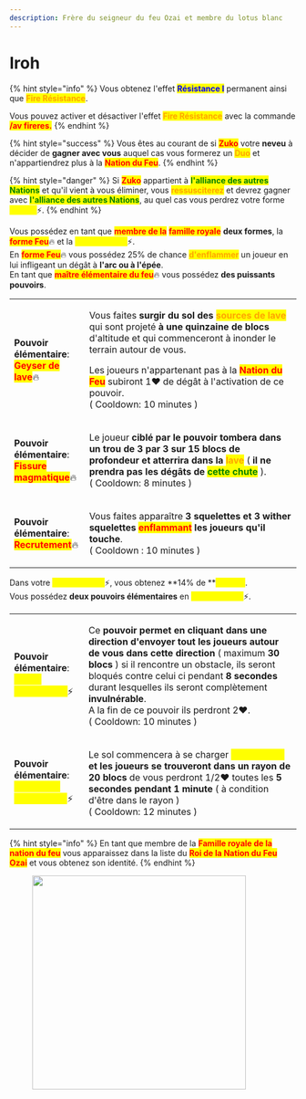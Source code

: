 ```yaml
---
description: Frère du seigneur du feu Ozai et membre du lotus blanc
---
```


# Iroh

{% hint style="info" %}
Vous obtenez l'effet <mark style="color:blue;">**Résistance I**</mark> permanent ainsi que <mark style="color:orange;">**Fire Résistance**</mark>.

Vous pouvez activer et désactiver l'effet <mark style="color:orange;">**Fire Résistance**</mark> avec la commande <mark style="color:red;">**/av fireres.**</mark>
{% endhint %}

{% hint style="success" %}
Vous êtes au courant de si <mark style="color:red;">**Zuko**</mark> votre **neveu** à décider de **gagner avec vous** auquel cas vous formerez un <mark style="color:orange;">**Duo**</mark> et n'appartiendrez plus à la <mark style="color:red;">**Nation du Feu**</mark>.
{% endhint %}

{% hint style="danger" %}
Si <mark style="color:red;">**Zuko**</mark> appartient à <mark style="color:green;">**l'alliance des autres Nations**</mark> et qu'il vient à vous éliminer, vous <mark style="color:orange;">**ressusciterez**</mark> et devrez gagner avec <mark style="color:green;">**l'alliance des autres Nations**</mark>, au quel cas vous perdrez votre forme <mark style="color:yellow;">**Foudre**</mark>:zap:.
{% endhint %}

Vous possédez en tant que <mark style="color:red;">**membre de la**</mark> <mark style="color:red;">**famille royale**</mark> **deux formes**, la <mark style="color:red;">**forme Feu**</mark>:fire: et la <mark style="color:yellow;">**forme Foudre**</mark>:zap:.\
En <mark style="color:red;">**forme Feu**</mark>:fire: vous possédez 25% de chance <mark style="color:orange;">**d'enflammer**</mark> un joueur en lui infligeant un dégât à **l'arc ou à l'épée**.\
En tant que <mark style="color:red;">**maître élémentaire du feu**</mark>:fire: vous possédez **des puissants pouvoirs**.

|                                                                                                                                                                                             |                                                                                                                                                                                                                                                                                                                                                                                                                                                                                                                        |
| ------------------------------------------------------------------------------------------------------------------------------------------------------------------------------------------- | ---------------------------------------------------------------------------------------------------------------------------------------------------------------------------------------------------------------------------------------------------------------------------------------------------------------------------------------------------------------------------------------------------------------------------------------------------------------------------------------------------------------------- |
| <p><strong>Pouvoir élémentaire</strong>:<br><mark style="color:red;"><strong>Geyser de lave</strong></mark><span data-gb-custom-inline data-tag="emoji" data-code="1f525">🔥</span></p>     | <p>Vous faites <strong>surgir du sol des </strong><mark style="color:orange;"><strong>sources de lave</strong></mark>  qui sont projeté <strong>à une quinzaine de blocs</strong> d'altitude et qui commenceront à inonder le terrain autour de vous.</p><p>Les joueurs n'appartenant pas à la <mark style="color:red;"><strong>Nation du Feu</strong></mark> subiront 1<span data-gb-custom-inline data-tag="emoji" data-code="2764">❤️</span> de dégât à l'activation de ce pouvoir.<br>( Cooldown: 10 minutes )</p> |
| <p><strong>Pouvoir élémentaire</strong>:<br><mark style="color:red;"><strong>Fissure magmatique</strong></mark><span data-gb-custom-inline data-tag="emoji" data-code="1f525">🔥</span></p> | <p>Le joueur <strong>ciblé par le pouvoir tombera dans un trou de 3 par 3 sur 15 blocs de profondeur et atterrira dans la </strong><mark style="color:orange;"><strong>lave</strong></mark> ( <strong>il ne prendra pas les dégâts de </strong><mark style="color:green;"><strong>cette chute</strong></mark> ).<br>( Cooldown: 8 minutes )</p>                                                                                                                                                                        |
| <p><strong>Pouvoir élémentaire</strong>:<br><mark style="color:red;"><strong>Recrutement</strong></mark><span data-gb-custom-inline data-tag="emoji" data-code="1f525">🔥</span></p>        | <p>Vous faites apparaître <strong>3 squelettes et 3 wither squelettes </strong><mark style="color:red;"><strong>enflammant</strong></mark><strong> les joueurs qu'il touche</strong>.<br>( Cooldown : 10 minutes )</p>                                                                                                                                                                                                                                                                                                 |

Dans votre <mark style="color:yellow;">**forme Foudre**</mark>:zap:, vous obtenez **14% de **<mark style="color:yellow;">**Vitesse**</mark>.\
Vous possédez **deux pouvoirs élémentaires** en <mark style="color:yellow;">**forme Foudre**</mark>:zap:.

|                                                                                                                                                                                                |                                                                                                                                                                                                                                                                                                                                                                                                                                                                                                          |
| ---------------------------------------------------------------------------------------------------------------------------------------------------------------------------------------------- | -------------------------------------------------------------------------------------------------------------------------------------------------------------------------------------------------------------------------------------------------------------------------------------------------------------------------------------------------------------------------------------------------------------------------------------------------------------------------------------------------------- |
| <p><strong>Pouvoir élémentaire</strong>:<br><mark style="color:yellow;"><strong>Orage Magnétique</strong></mark><span data-gb-custom-inline data-tag="emoji" data-code="26a1">⚡</span></p>     | <p>Ce <strong>pouvoir permet en cliquant dans une direction d'envoyer tout les joueurs autour de vous dans cette direction</strong> ( maximum <strong>30 blocs</strong> ) si il rencontre un obstacle, ils seront bloqués contre celui ci pendant <strong>8 secondes</strong> durant lesquelles ils seront complètement <strong>invulnérable</strong>. <br>A la fin de ce pouvoir ils perdront 2<span data-gb-custom-inline data-tag="emoji" data-code="2764">❤️</span>.<br>( Cooldown: 10 minutes )</p> |
| <p><strong>Pouvoir élémentaire</strong>:<br><mark style="color:yellow;"><strong>Surcharge magnétique</strong></mark><span data-gb-custom-inline data-tag="emoji" data-code="26a1">⚡</span></p> | <p>Le sol commencera à se charger <mark style="color:yellow;"><strong>d'électricité</strong></mark><strong> et les joueurs se trouveront dans un rayon de 20 blocs</strong> de vous perdront 1/2<span data-gb-custom-inline data-tag="emoji" data-code="2764">❤️</span> toutes les <strong>5 secondes pendant 1 minute</strong> ( à condition d'être dans le rayon )<br>( Cooldown: 12 minutes )</p>                                                                                                     |

{% hint style="info" %}
En tant que membre de la <mark style="color:red;">**Famille royale de la nation du feu**</mark> vous apparaissez dans la liste du <mark style="color:red;">**Roi de la Nation du Feu**</mark> <mark style="color:red;">**Ozai**</mark> et vous obtenez son identité.
{% endhint %}

<figure><img src="https://th.bing.com/th/id/R.4b69b8e570d6f67efe43e95f749a2d8f?rik=DwLzUd1LlwPYpA&#x26;riu=http%3a%2f%2f2.bp.blogspot.com%2f-meh9xYWWGgY%2fVKMyBg4JzDI%2fAAAAAAAAK4E%2fNqc2L3C9O2o%2fs1600%2firoh.jpg&#x26;ehk=afL4hZEo34LIFMe2%2ft8jr31qmrceGHjZK2x7gIndeaE%3d&#x26;risl=&#x26;pid=ImgRaw&#x26;r=0" alt="" width="375"><figcaption></figcaption></figure>
